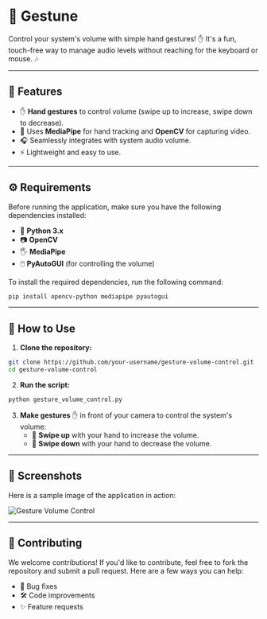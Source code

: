 # 🤚 **Gestune**

Control your system's volume with simple hand gestures! ✋ It's a fun, touch-free way to manage audio levels without reaching for the keyboard or mouse. 🎶

---

## 🚀 Features

- ✋ **Hand gestures** to control volume (swipe up to increase, swipe down to decrease).
- 🤖 Uses **MediaPipe** for hand tracking and **OpenCV** for capturing video.
- 🎧 Seamlessly integrates with system audio volume.
- ⚡ Lightweight and easy to use.

---

## ⚙️ Requirements

Before running the application, make sure you have the following dependencies installed:

- 🐍 **Python 3.x**
- 📷 **OpenCV**
- 🖐️ **MediaPipe**
- 🖱️ **PyAutoGUI** (for controlling the volume)
  
To install the required dependencies, run the following command:

```bash
pip install opencv-python mediapipe pyautogui
```

---

## 📝 How to Use

1. **Clone the repository:**

```bash
git clone https://github.com/your-username/gesture-volume-control.git
cd gesture-volume-control
```

2. **Run the script:**

```bash
python gesture_volume_control.py
```

3. **Make gestures** ✋ in front of your camera to control the system's volume:
    - 🔼 **Swipe up** with your hand to increase the volume.
    - 🔽 **Swipe down** with your hand to decrease the volume.

---

## 📸 Screenshots

Here is a sample image of the application in action:

![Gesture Volume Control](path/to/your/image.png)

---

## 🤝 Contributing

We welcome contributions! If you'd like to contribute, feel free to fork the repository and submit a pull request. Here are a few ways you can help:
- 🐞 Bug fixes
- 🛠️ Code improvements
- ✨ Feature requests

